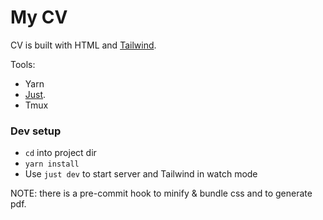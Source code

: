 # My CV

CV is built with HTML and [Tailwind](https://tailwindcss.com).

Tools:
* Yarn
* [Just](https://github.com/casey/just).
* Tmux


### Dev setup
* `cd` into project dir
* `yarn install`
* Use `just dev` to start server and Tailwind in watch mode

NOTE: there is a pre-commit hook to minify & bundle css and to generate pdf.



